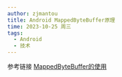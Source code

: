 ```yaml
---
author: zjmantou
title: Android MappedByteBuffer原理
time: 2023-10-25 周三
tags:
  - Android
  - 技术
---
```

参考链接
[MappedByteBuffer的使用](https://blog.csdn.net/bird_tp/article/details/108408378)
